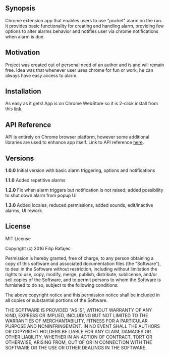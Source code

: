 ## Synopsis

Chrome extension app that enables users to use "pocket" alarm on the run. It provides basic functionality for creating and handling alarm, providing few options to alter alarms behavior and notifies user via chrome notifications when alarm is due.

## Motivation

Project was created out of personal need of an author and is and will remain free. Idea was that whenever user uses chrome for fun or work, he can always have easy access to alarm.

## Installation

As easy as it gets! App is on Chrome WebStore so it is 2-click install from this [link](https://chrome.google.com/webstore/detail/alarm-me/knahjdfbilnkfipggnnhojmjpjcgjkmg "Alarm Me!").

## API Reference

API is entirely on Chrome browser platform, however some additional libraries are used to enhance app itself. Link to API reference [here](https://developer.chrome.com/extensions "Chrome extensions").

## Versions

**1.0.0** Initial version with basic alarm triggering, options and notifications

**1.1.0** Added repetitive alarms

**1.2.0** Fix when alarm triggers but notification is not raised; added possibility to shut down alarm from popup UI

**1.3.0** Added locales, reduced permissions, added sounds, edit/inactive alarms, UI rework

## License

MIT License

Copyright (c) 2016 Filip Rafajec

Permission is hereby granted, free of charge, to any person obtaining a copy
of this software and associated documentation files (the "Software"), to deal
in the Software without restriction, including without limitation the rights
to use, copy, modify, merge, publish, distribute, sublicense, and/or sell
copies of the Software, and to permit persons to whom the Software is
furnished to do so, subject to the following conditions:

The above copyright notice and this permission notice shall be included in all
copies or substantial portions of the Software.

THE SOFTWARE IS PROVIDED "AS IS", WITHOUT WARRANTY OF ANY KIND, EXPRESS OR
IMPLIED, INCLUDING BUT NOT LIMITED TO THE WARRANTIES OF MERCHANTABILITY,
FITNESS FOR A PARTICULAR PURPOSE AND NONINFRINGEMENT. IN NO EVENT SHALL THE
AUTHORS OR COPYRIGHT HOLDERS BE LIABLE FOR ANY CLAIM, DAMAGES OR OTHER
LIABILITY, WHETHER IN AN ACTION OF CONTRACT, TORT OR OTHERWISE, ARISING FROM,
OUT OF OR IN CONNECTION WITH THE SOFTWARE OR THE USE OR OTHER DEALINGS IN THE
SOFTWARE.
